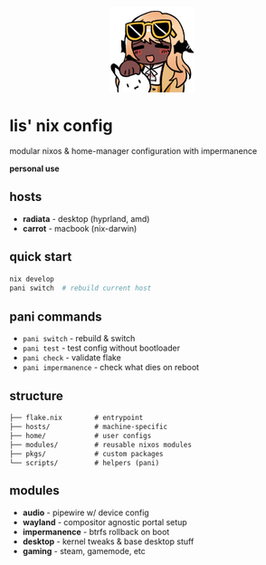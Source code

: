 <div align="center">
	<img src="https://github.com/gyaru/gyaru/raw/main/lis.png" width="150px" alt="hi">
</div>

# lis' nix config

modular nixos & home-manager configuration with impermanence

**personal use**

## hosts
- **radiata** - desktop (hyprland, amd)
- **carrot** - macbook (nix-darwin)

## quick start
```bash
nix develop
pani switch  # rebuild current host
```

## pani commands
- `pani switch` - rebuild & switch
- `pani test` - test config without bootloader
- `pani check` - validate flake
- `pani impermanence` - check what dies on reboot

## structure
```
├── flake.nix        # entrypoint
├── hosts/           # machine-specific
├── home/            # user configs
├── modules/         # reusable nixos modules
├── pkgs/            # custom packages
└── scripts/         # helpers (pani)
```

## modules
- **audio** - pipewire w/ device config
- **wayland** - compositor agnostic portal setup
- **impermanence** - btrfs rollback on boot
- **desktop** - kernel tweaks & base desktop stuff
- **gaming** - steam, gamemode, etc
